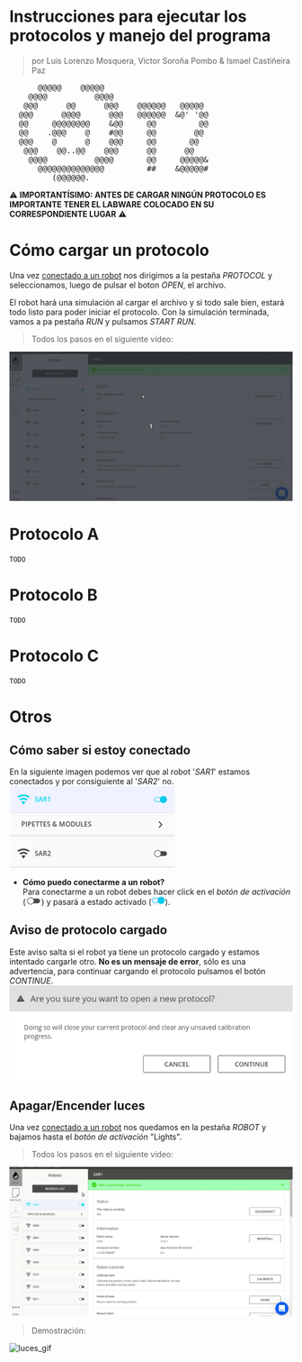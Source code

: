# Instrucciones para ejecutar los protocolos y manejo del programa
> por Luis Lorenzo Mosquera, Victor Soroña Pombo & Ismael Castiñeira Paz 
<pre>
      @@@@@    @@@@@                                                                               
    @@@@          @@@@                                                         
   @@@      @@      @@@    @@@@@@   @@@@@
  @@@      @@@@      @@@   @@@@@@  &amp;@&apos; &apos;@@
  @@     @@@@@@@@    &amp;@@     @@         @@
  @@    .@@@    @    #@@     @@        @@
  @@@    @      @    @@@     @@       @@
   @@@    @@..@@    @@@      @@      @@
    @@@@          @@@@       @@     @@@@@&amp;
      @@@@@@@@@@@@@@         ##    &amp;@@@@@#
         (@@@@@@.
</pre>

:warning: **IMPORTANTÍSIMO: ANTES DE CARGAR NINGÚN PROTOCOLO ES IMPORTANTE TENER EL LABWARE COLOCADO EN SU CORRESPONDIENTE LUGAR** :warning:

# Cómo cargar un protocolo
Una vez [conectado a un robot](#conexion) nos dirigimos a la pestaña *PROTOCOL* y seleccionamos, luego de pulsar el boton *OPEN*, el archivo.

El robot hará una simulación al cargar el archivo y si todo sale bien, estará todo listo para poder iniciar el protocolo. Con la simulación terminada, vamos a pa pestaña *RUN* y pulsamos *START RUN*.  

> Todos los pasos en el siguiente vídeo:

![cargar_protocolo](img/protocol_instructions/cargar_protocolo.gif)


# Protocolo A

```
TODO
```

# Protocolo B

```
TODO
```

# Protocolo C

```
TODO
```

# Otros

<a id="conexion"></a>

## Cómo saber si estoy conectado
En la siguiente imagen podemos ver que al robot '*SAR1*' estamos conectados y por consiguiente al '*SAR2*' no.  
![ejemplo_conexion](img/protocol_instructions/ejemplo_conexion.png)
* **Cómo puedo conectarme a un robot?**  
Para conectarme a un robot debes hacer click en el *botón de activación* (![toggle_button](img/protocol_instructions/toggle_button_off.png)) y pasará a estado activado (![toggle_button](img/protocol_instructions/toggle_button_on.png)).

## **Aviso de protocolo cargado**
Este aviso salta si el robot ya tiene un protocolo cargado y estamos intentado cargarle otro. **No es un mensaje de error**, sólo es una advertencia, para continuar cargando el protocolo pulsamos el botón *CONTINUE*.  
![cargar_protocolo](img/protocol_instructions/warning_protocolo.png)

## Apagar/Encender luces

Una vez [conectado a un robot](#conexion) nos quedamos en la pestaña *ROBOT* y bajamos hasta el *botón de activación* "Lights".  

> Todos los pasos en el siguiente vídeo:

![luces](img/protocol_instructions/luces.gif)

> Demostración:

![luces_gif](img/protocol_instructions/luces_outside.gif)